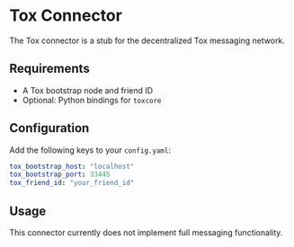 # Tox Connector

The Tox connector is a stub for the decentralized Tox messaging network.

## Requirements
- A Tox bootstrap node and friend ID
- Optional: Python bindings for `toxcore`

## Configuration
Add the following keys to your `config.yaml`:
```yaml
tox_bootstrap_host: "localhost"
tox_bootstrap_port: 33445
tox_friend_id: "your_friend_id"
```

## Usage
This connector currently does not implement full messaging functionality.
